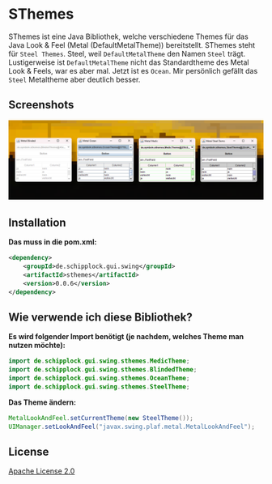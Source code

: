 # SThemes

SThemes ist eine Java Bibliothek, welche verschiedene Themes für das Java Look & Feel (Metal (DefaultMetalTheme)) bereitstellt.
SThemes steht für `Steel Themes`. Steel, weil `DefaultMetalTheme` den Namen `Steel` trägt.
Lustigerweise ist `DefaultMetalTheme` nicht das Standardtheme des Metal Look & Feels, war es aber mal. Jetzt ist es `Ocean`.
Mir persönlich gefällt das `Steel` Metaltheme aber deutlich besser.

## Screenshots

![](screenshots/banner.png)

## Installation

**Das muss in die pom.xml:**

```xml
<dependency>
    <groupId>de.schipplock.gui.swing</groupId>
    <artifactId>sthemes</artifactId>
    <version>0.0.6</version>
</dependency>
```

## Wie verwende ich diese Bibliothek?

**Es wird folgender Import benötigt (je nachdem, welches Theme man nutzen möchte):**

```java
import de.schipplock.gui.swing.sthemes.MedicTheme;
import de.schipplock.gui.swing.sthemes.BlindedTheme;
import de.schipplock.gui.swing.sthemes.OceanTheme;
import de.schipplock.gui.swing.sthemes.SteelTheme;
```

**Das Theme ändern:**

```java
MetalLookAndFeel.setCurrentTheme(new SteelTheme());
UIManager.setLookAndFeel("javax.swing.plaf.metal.MetalLookAndFeel");
```

## License
[Apache License 2.0](https://choosealicense.com/licenses/apache-2.0/)